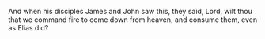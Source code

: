 And when his disciples James and John saw this, they said, Lord, wilt thou that we command fire to come down from heaven, and consume them, even as Elias did?
